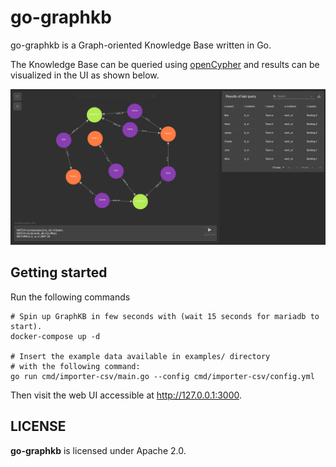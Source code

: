 # go-graphkb

go-graphkb is a Graph-oriented Knowledge Base written in Go.

The Knowledge Base can be queried using [openCypher](https://github.com/opencypher/openCypher)
and results can be visualized in the UI as shown below.

![go-graphkb ui](./docs/images/go-graphkb.png)


## Getting started

Run the following commands

    # Spin up GraphKB in few seconds with (wait 15 seconds for mariadb to start).
    docker-compose up -d

    # Insert the example data available in examples/ directory
    # with the following command:
    go run cmd/importer-csv/main.go --config cmd/importer-csv/config.yml

Then visit the web UI accessible at http://127.0.0.1:3000.


## LICENSE

**go-graphkb** is licensed under Apache 2.0.
